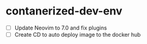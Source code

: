 # contanerized-dev-env

- [ ] Update Neovim to 7.0 and fix plugins
- [ ] Create CD to auto deploy image to the docker hub
